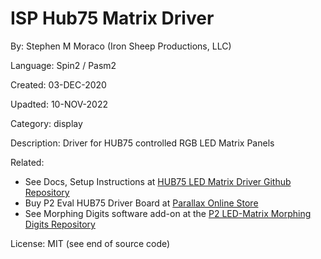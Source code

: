 # ISP Hub75 Matrix Driver

By: Stephen M Moraco (Iron Sheep Productions, LLC)

Language: Spin2 / Pasm2

Created: 03-DEC-2020

Upadted: 10-NOV-2022

Category: display

Description:
Driver for HUB75 controlled RGB LED Matrix Panels

Related: 

- See Docs, Setup Instructions at [HUB75 LED Matrix Driver Github Repository](https://github.com/ironsheep/p2-LED-Matrix-Driver)
- Buy P2 Eval HUB75 Driver Board at [Parallax Online Store](https://www.parallax.com/product/p2-eval-hub75-adapter-board/)
- See Morphing Digits software add-on at the [P2 LED-Matrix Morphing Digits Repository](https://github.com/ironsheep/P2-LED-Matrix-Morphing-Digits)

License: MIT (see end of source code)
